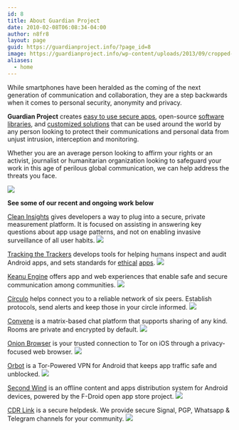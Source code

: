 ```yaml
---
id: 8
title: About Guardian Project
date: 2010-02-08T06:08:34-04:00
author: n8fr8
layout: page
guid: https://guardianproject.info/?page_id=8
image: https://guardianproject.info/wp-content/uploads/2013/09/cropped-GP_logo+txt_hires_black_on_trans.png
aliases:
  - home
---
```


While smartphones have been heralded as the coming of the next generation of communication and collaboration, they are a step backwards when it comes to personal security, anonymity and privacy.

**Guardian Project** creates [easy to use secure apps](apps), open-source [software libraries](code), and [customized solutions](contact) that can be used around the world by any person looking to protect their communications and personal data from unjust intrusion, interception and monitoring.

Whether you are an average person looking to affirm your rights or an activist, journalist or humanitarian organization looking to safeguard your work in this age of perilous global communication, we can help address the threats you face.

<img src="GuardianProjectLogo.png"/>

**See some of our recent and ongoing work below**

<a href="https://cleaninsights.org">Clean Insights</a> gives developers a way to plug into a secure, private measurement platform. It is focused on assisting in answering key questions about app usage patterns, and not on enabling invasive surveillance of all user habits. 
<a href="https://cleaninsights.org"><img src="projects/cleaninsights.jpg"/></a>

<a href="https://gitlab.com/trackingthetrackers/wiki/-/wikis/home">Tracking the Trackers</a> develops tools for helping humans inspect and audit Android apps, and sets standards for <a href="https://www.ethicsinapps.eu/">ethical</a> <a href="https://impactethics.ca/2018/02/23/the-ethics-of-apps/">apps</a>.
<a href="https://gitlab.com/trackingthetrackers/wiki/-/wikis/home"><img src="projects/trackingthetrackers.jpg"/></a>

<a href="https://keanu.im">Keanu Engine</a> offers app and web experiences that enable safe and secure communication among communities.
<a href="https://keanu.im"><img src="projects/keanu.jpg"/></a>


<a href="https://encirculo.org">Círculo</a> helps connect you to a reliable network of six peers. Establish protocols, send alerts and keep those in your circle informed.
<a href="https://encirculo.org"><img src="projects/circulo.jpg"/></a>


<a href="https://letsconvene.im">Convene</a> is a matrix-based chat platform that supports sharing of any kind. Rooms are private and encrypted by default.
<a href="https://letsconvene.im"><img src="projects/convene.jpg"/></a>


<a href="https://onionbrowser.com">Onion Browser</a> is your trusted connection to Tor on iOS through a privacy-focused web browser.
<a href="https://onionbrowser.com"><img src="projects/onionbrowser.jpg"/></a>


<a href="https://orbot.app">Orbot</a> is a Tor-Powered VPN for Android that keeps app traffic safe and unblocked.
<a href="https://orbot.app"><img src="projects/orbot.jpg"/></a>


<a href="https://secondwind.guardianproject.info">Second Wind</a> is an offline content and apps distribution system for Android devices, powered by the F-Droid open app store project.
<a href="https://secondwind.guardianproject.info"><img src="projects/secondwind.jpg"/></a>


<a href="https://digiresilience.org/solutions/link/">CDR Link</a> is a secure helpdesk. We provide secure Signal, PGP, Whatsapp & Telegram channels for your community.
<a href="https://digiresilience.org/solutions/link/"><img src="projects/cdr.jpg"/></a>

